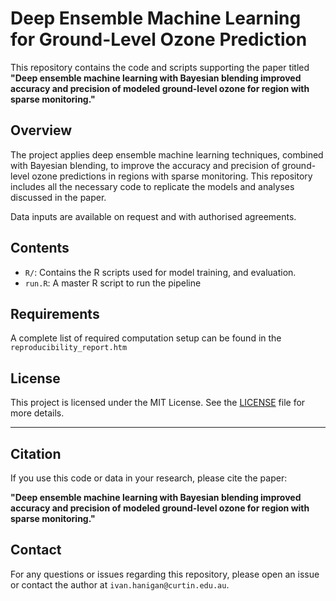 # Deep Ensemble Machine Learning for Ground-Level Ozone Prediction

This repository contains the code and scripts supporting the paper titled **"Deep ensemble machine learning with Bayesian blending improved accuracy and precision of modeled ground-level ozone for region with sparse monitoring."**

## Overview

The project applies deep ensemble machine learning techniques, combined with Bayesian blending, to improve the accuracy and precision of ground-level ozone predictions in regions with sparse monitoring. This repository includes all the necessary code to replicate the models and analyses discussed in the paper.

Data inputs are available on request and with authorised agreements.

## Contents

- `R/`: Contains the R scripts used for model training, and evaluation.
- `run.R`: A master R script to run the pipeline

## Requirements

A complete list of required computation setup can be found in the `reproducibility_report.htm`


## License

This project is licensed under the MIT License. See the [LICENSE](LICENSE) file for more details.

---

## Citation

If you use this code or data in your research, please cite the paper:

**"Deep ensemble machine learning with Bayesian blending improved accuracy and precision of modeled ground-level ozone for region with sparse monitoring."**

## Contact

For any questions or issues regarding this repository, please open an issue or contact the author at `ivan.hanigan@curtin.edu.au`.

